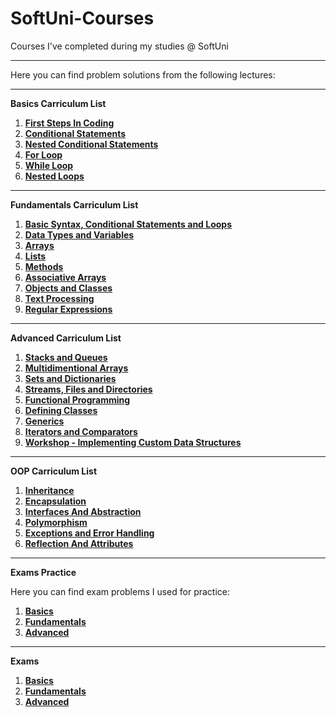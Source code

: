 # SoftUni-Courses
Courses I've completed during my studies @ SoftUni
***
Here you can find problem solutions from the following lectures:
***
**Basics Carriculum List**

1. [**First Steps In Coding**](https://github.com/IvalinaNenova/SoftUni-Courses/tree/main/Basics/01.First-Steps-In-Coding)
2. [**Conditional Statements**](https://github.com/IvalinaNenova/SoftUni-Courses/tree/main/Basics/02.Conditional-Statements)
3. [**Nested Conditional Statements**](https://github.com/IvalinaNenova/SoftUni-Courses/tree/main/Basics/03.Nested-Conditional-Statements)
4. [**For Loop**](https://github.com/IvalinaNenova/SoftUni-Courses/tree/main/Basics/04.For-Loop)
5. [**While Loop**](https://github.com/IvalinaNenova/SoftUni-Courses/tree/main/Basics/05.While-Loop)
6. [**Nested Loops**](https://github.com/IvalinaNenova/SoftUni-Courses/tree/main/Basics/06.Nested-Loops)
***
**Fundamentals Carriculum List**

1. [**Basic Syntax, Conditional Statements and Loops**](https://github.com/IvalinaNenova/SoftUni-Courses/tree/main/Fundamentals/01.Basic-Syntax)
2. [**Data Types and Variables**](https://github.com/IvalinaNenova/SoftUni-Courses/tree/main/Fundamentals/02.Data-Types-And-Variables)
3. [**Arrays**](https://github.com/IvalinaNenova/SoftUni-Courses/tree/main/Fundamentals/03.Arrays)
4. [**Lists**](https://github.com/IvalinaNenova/SoftUni-Courses/tree/main/Fundamentals/04.Lists)
5. [**Methods**](https://github.com/IvalinaNenova/SoftUni-Courses/tree/main/Fundamentals/05.Methods)
6. [**Associative Arrays**](https://github.com/IvalinaNenova/SoftUni-Courses/tree/main/Fundamentals/06.Associative%20Arrays)
7. [**Objects and Classes**](https://github.com/IvalinaNenova/SoftUni-Courses/tree/main/Fundamentals/07.Objects%20and%20Classes)
8. [**Text Processing**](https://github.com/IvalinaNenova/SoftUni-Courses/tree/main/Fundamentals/08.Text%20Processing)
9. [**Regular Expressions**](https://github.com/IvalinaNenova/SoftUni-Courses/tree/main/Fundamentals/09.Regular%20Expressions)
***
**Advanced Carriculum List**

1. [**Stacks and Queues**](https://github.com/IvalinaNenova/SoftUni-Courses/tree/main/Advanced/01.Stacks%20and%20Queues)
2. [**Multidimentional Arrays**](https://github.com/IvalinaNenova/SoftUni-Courses/tree/main/Advanced/02.Multidimentional%20Arrays)
3. [**Sets and Dictionaries**](https://github.com/IvalinaNenova/SoftUni-Courses/tree/main/Advanced/03.Sets%20and%20Dictionaries)
4. [**Streams, Files and Directories**](https://github.com/IvalinaNenova/SoftUni-Courses/tree/main/Advanced/04.Streams%2C%20Files%20and%20Directories)
5. [**Functional Programming**](https://github.com/IvalinaNenova/SoftUni-Courses/tree/main/Advanced/05.Functional%20Programming)
6. [**Defining Classes**](https://github.com/IvalinaNenova/SoftUni-Courses/tree/main/Advanced/06.Definig%20Classes)
7. [**Generics**](https://github.com/IvalinaNenova/SoftUni-Courses/tree/main/Advanced/07.Generics)
8. [**Iterators and Comparators**](https://github.com/IvalinaNenova/SoftUni-Courses/tree/main/Advanced/08.Iterators%20and%20Comparators)
9. [**Workshop - Implementing Custom Data Structures**](https://github.com/IvalinaNenova/SoftUni-Courses/tree/main/Advanced/Workshops/Implementing%20Linked%20List)
***
**OOP Carriculum List**

1. [**Inheritance**](https://github.com/IvalinaNenova/SoftUni-Courses/tree/main/OOP/01.Inheritance)
2. [**Encapsulation**](https://github.com/IvalinaNenova/SoftUni-Courses/tree/main/OOP/02.Encapsulation)
3. [**Interfaces And Abstraction**](https://github.com/IvalinaNenova/SoftUni-Courses/tree/main/OOP/03.Interfaces%20And%20Abstraction)
4. [**Polymorphism**](https://github.com/IvalinaNenova/SoftUni-Courses/tree/main/OOP/04.Polymorphism)
5. [**Exceptions and Error Handling**](https://github.com/IvalinaNenova/SoftUni-Courses/tree/main/OOP/05.Exceptions%20and%20Error%20Handling/Exceptions%20and%20Error%20Handling%20-%20Lab)
6. [**Reflection And Attributes**](https://github.com/IvalinaNenova/SoftUni-Courses/tree/main/OOP/06.Reflection%20And%20Attributes)
***
**Exams Practice**

Here you can find exam problems I used for practice:
1. [**Basics**](https://github.com/IvalinaNenova/SoftUni-Courses/tree/main/Basics/Exam-Practice)
2. [**Fundamentals**](https://github.com/IvalinaNenova/SoftUni-Courses/tree/main/Fundamentals/Exam%20Practice) 
3. [**Advanced**](https://github.com/IvalinaNenova/SoftUni-Courses/tree/main/Advanced/Exam%20Practice)
***
**Exams**
 1. [**Basics**](https://github.com/IvalinaNenova/SoftUni-Courses/tree/main/Basics/Exam-Problems)
 2. [**Fundamentals**](https://github.com/IvalinaNenova/SoftUni-Courses/tree/main/Fundamentals/Exam)
 3. [**Advanced**](https://github.com/IvalinaNenova/SoftUni-Courses/tree/main/Advanced/Exam/Exam%20-%2025%20June%202022)

